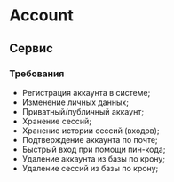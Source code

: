 # Account

## Сервис

### Требования

- Регистрация аккаунта в системе;
- Изменение личных данных;
- Приватный/публичный аккаунт;
- Хранение сессий;
- Хранение истории сессий (входов);
- Подтверждение аккаунта по почте;
- Быстрый вход при помощи пин-кода;
- Удаление аккаунта из базы по крону;
- Удаление сессий из базы по крону;
